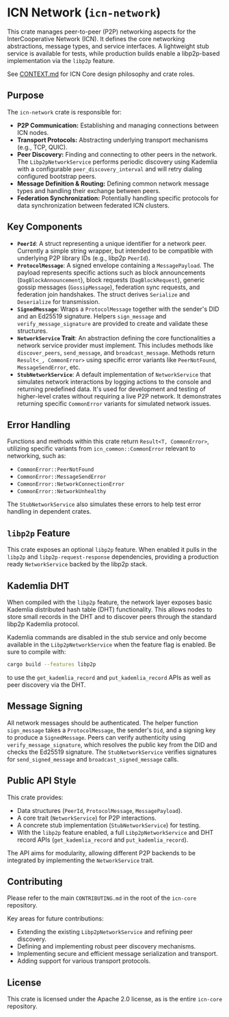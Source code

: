 # ICN Network (`icn-network`)

This crate manages peer-to-peer (P2P) networking aspects for the InterCooperative Network (ICN).
It defines the core networking abstractions, message types, and service interfaces. A lightweight stub service is available for tests, while production builds enable a libp2p-based implementation via the `libp2p` feature.

See [CONTEXT.md](../CONTEXT.md) for ICN Core design philosophy and crate roles.

## Purpose

The `icn-network` crate is responsible for:

*   **P2P Communication:** Establishing and managing connections between ICN nodes.
*   **Transport Protocols:** Abstracting underlying transport mechanisms (e.g., TCP, QUIC).
*   **Peer Discovery:** Finding and connecting to other peers in the network.
    The `Libp2pNetworkService` performs periodic discovery using Kademlia with
    a configurable `peer_discovery_interval` and will retry dialing configured
    bootstrap peers.
*   **Message Definition & Routing:** Defining common network message types and handling their exchange between peers.
*   **Federation Synchronization:** Potentially handling specific protocols for data synchronization between federated ICN clusters.

## Key Components

*   **`PeerId`**: A struct representing a unique identifier for a network peer. Currently a simple string wrapper, but intended to be compatible with underlying P2P library IDs (e.g., libp2p `PeerId`).
*   **`ProtocolMessage`**: A signed envelope containing a `MessagePayload`. The payload represents specific actions such as block announcements (`DagBlockAnnouncement`), block requests (`DagBlockRequest`), generic gossip messages (`GossipMessage`), federation sync requests, and federation join handshakes. The struct derives `Serialize` and `Deserialize` for transmission.
*   **`SignedMessage`**: Wraps a `ProtocolMessage` together with the sender's DID and an Ed25519 signature. Helpers `sign_message` and `verify_message_signature` are provided to create and validate these structures.
*   **`NetworkService` Trait**: An abstraction defining the core functionalities a network service provider must implement. This includes methods like `discover_peers`, `send_message`, and `broadcast_message`. Methods return `Result<_, CommonError>` using specific error variants like `PeerNotFound`, `MessageSendError`, etc.
*   **`StubNetworkService`**: A default implementation of `NetworkService` that simulates network interactions by logging actions to the console and returning predefined data. It's used for development and testing of higher-level crates without requiring a live P2P network. It demonstrates returning specific `CommonError` variants for simulated network issues.

## Error Handling

Functions and methods within this crate return `Result<T, CommonError>`, utilizing specific variants from `icn_common::CommonError` relevant to networking, such as:
*   `CommonError::PeerNotFound`
*   `CommonError::MessageSendError`
*   `CommonError::NetworkConnectionError`
*   `CommonError::NetworkUnhealthy`

The `StubNetworkService` also simulates these errors to help test error handling in dependent crates.

## `libp2p` Feature

This crate exposes an optional `libp2p` feature. When enabled it pulls in the `libp2p` and `libp2p-request-response` dependencies, providing a production ready `NetworkService` backed by the libp2p stack.

## Kademlia DHT

When compiled with the `libp2p` feature, the network layer exposes
basic Kademlia distributed hash table (DHT) functionality. This allows nodes to
store small records in the DHT and to discover peers through the standard
libp2p Kademlia protocol.

Kademlia commands are disabled in the stub service and only become available in
the `Libp2pNetworkService` when the feature flag is enabled. Be sure to compile
with:

```bash
cargo build --features libp2p
```

to use the `get_kademlia_record` and `put_kademlia_record` APIs as well as peer
discovery via the DHT.

## Message Signing

All network messages should be authenticated. The helper function `sign_message`
takes a `ProtocolMessage`, the sender's `Did`, and a signing key to produce a
`SignedMessage`. Peers can verify authenticity using
`verify_message_signature`, which resolves the public key from the DID and
checks the Ed25519 signature. The `StubNetworkService` verifies signatures for
`send_signed_message` and `broadcast_signed_message` calls.

## Public API Style

This crate provides:
*   Data structures (`PeerId`, `ProtocolMessage`, `MessagePayload`).
*   A core trait (`NetworkService`) for P2P interactions.
*   A concrete stub implementation (`StubNetworkService`) for testing.
*   With the `libp2p` feature enabled, a full `Libp2pNetworkService` and DHT record APIs (`get_kademlia_record` and `put_kademlia_record`).

The API aims for modularity, allowing different P2P backends to be integrated by implementing the `NetworkService` trait.

## Contributing

Please refer to the main `CONTRIBUTING.md` in the root of the `icn-core` repository.

Key areas for future contributions:
*   Extending the existing `Libp2pNetworkService` and refining peer discovery.
*   Defining and implementing robust peer discovery mechanisms.
*   Implementing secure and efficient message serialization and transport.
*   Adding support for various transport protocols.

## License

This crate is licensed under the Apache 2.0 license, as is the entire `icn-core` repository. 